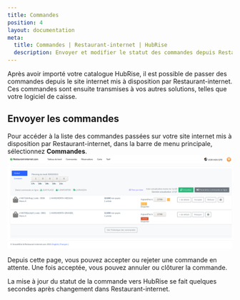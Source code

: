 ```yaml
---
title: Commandes
position: 4
layout: documentation
meta:
  title: Commandes | Restaurant-internet | HubRise
  description: Envoyer et modifier le statut des commandes depuis Restaurant-internet vers HubRise. Connectez vos apps et synchronisez vos données.
---
```


Après avoir importé votre catalogue HubRise, il est possible de passer des commandes depuis le site internet mis à disposition par Restaurant-internet. Ces commandes sont ensuite transmises à vos autres solutions, telles que votre logiciel de caisse.

## Envoyer les commandes

Pour accéder à la liste des commandes passées sur votre site internet mis à disposition par Restaurant-internet, dans la barre de menu principale, sélectionnez **Commandes**.
    ![Commandes - Liste des commandes](../images/009-fr-restaurant-internet-liste-commandes.png)

Depuis cette page, vous pouvez accepter ou rejeter une commande en attente. Une fois acceptée, vous pouvez annuler ou clôturer la commande.

La mise à jour du statut de la commande vers HubRise se fait quelques secondes après changement dans Restaurant-internet.
